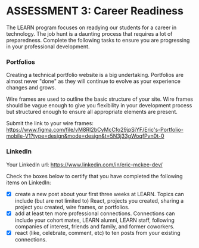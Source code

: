 # ASSESSMENT 3: Career Readiness

The LEARN program focuses on readying our students for a career in technology. The job hunt is a daunting process that requires a lot of preparedness. Complete the following tasks to ensure you are progressing in your professional development.

### Portfolios

Creating a technical portfolio website is a big undertaking. Portfolios are almost never "done" as they will continue to evolve as your experience changes and grows.

Wire frames are used to outline the basic structure of your site. Wire frames should be vague enough to give you flexibility in your development process but structured enough to ensure all appropriate elements are present.

Submit the link to your wire frames:
https://www.figma.com/file/vM8RI2bCyMcCfo29jpSjYF/Eric's-Portfolio-mobile-V1?type=design&mode=design&t=5N3j33gWoqfPvn0t-0

### LinkedIn

Your LinkedIn url:
https://www.linkedin.com/in/eric-mckee-dev/

Check the boxes below to certify that you have completed the following items on LinkedIn:

- [x] create a new post about your first three weeks at LEARN. Topics can include (but are not limited to) React, projects you created, sharing a project you created, wire frames, or portfolios.
- [x] add at least ten more professional connections. Connections can include your cohort mates, LEARN alumni, LEARN staff, following companies of interest, friends and family, and former coworkers.
- [x] react (like, celebrate, comment, etc) to ten posts from your existing connections.
